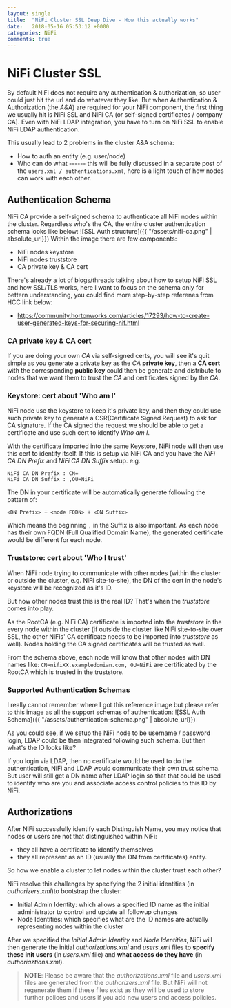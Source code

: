 ```yaml
---
layout: single
title:  "NiFi Cluster SSL Deep Dive - How this actually works"
date:   2018-05-16 05:53:12 +0000
categories: NiFi
comments: true
---
```


# NiFi Cluster SSL
By default NiFi does not require any authentication & authorization, so user could just hit the url and do whatever they like. But when Authentication & Authorization (the *A&A*) are required for your NiFi component, the first thing we usually hit is NiFi SSL and NiFi CA (or self-signed certificates / company CA). Even with NiFi LDAP integration, you have to turn on NiFi SSL to enable NiFi LDAP authentication.

This usually lead to 2 problems in the cluster A&A schema:

- How to auth an entity (e.g. user/node)
- Who can do what  ------ this will be fully discussed in a separate post of the `users.xml / authentications.xml`, here is a light touch of how nodes can work with each other.

## Authentication Schema
NiFi CA provide a self-signed schema to authenticate all NiFi nodes within the cluster. Regardless who's the CA, the entire cluster authentication schema looks like below:
![SSL Auth structure]({{ "/assets/nifi-ca.png" | absolute_url}})
Within the image there are few components:

- NiFi nodes keystore
- NiFi nodes truststore
- CA private key & CA cert

There's already a lot of blogs/threads talking about how to setup NiFi SSL and how SSL/TLS works, here I want to focus on the schema only for bettern understanding, you could find more step-by-step referenes from HCC link below:

- https://community.hortonworks.com/articles/17293/how-to-create-user-generated-keys-for-securing-nif.html

### CA private key & CA cert
If you are doing your own *CA* via self-signed certs, you will see it's quit simple as you generate a private key as the *CA* **private key**, then a **CA cert** with the corresponding **public key** could then be generate and distribute to nodes that we want them to trust the *CA* and certificates signed by the *CA*.

### Keystore: cert about 'Who am I'
NiFi node use the keystore to keep it's private key, and then they could use such private key to generate a CSR(Certificate Signed Request) to ask for CA signature. If the CA signed the request we should be able to get a certificate and use such cert to identify *Who am I*.

With the certificate imported into the same Keystore, NiFi node will then use this cert to identify itself. If this is setup via NiFi CA and you have the *NiFi CA DN Prefix* and *NiFi CA DN Suffix* setup. e.g.

    NiFi CA DN Prefix : CN=
    NiFi CA DN Suffix : ,OU=NiFi

The DN in your certificate will be automatically generate following the pattern of:

    <DN Prefix> + <node FQDN> + <DN Suffix>

Which means the beginning `,` in the Suffix is also important. As each node has their own FQDN (Full Qualified Domain Name), the generated certificate would be different for each node.

### Truststore: cert about 'Who I trust'
When NiFi node trying to communicate with other nodes (within the cluster or outside the cluster, e.g. NiFi site-to-site), the DN of the cert in the node's keystore will be recognized as it's ID. 

But how other nodes trust this is the real ID? That's when the *truststore* comes into play. 

As the RootCA (e.g. NiFi CA) certificate is imported into the *truststore* in the every node within the cluster (if outside the cluster like NiFi site-to-site over SSL, the other NiFis' CA certificate needs to be imported into *truststore* as well). Nodes holding the CA signed certificates will be trusted as well.

From the schema above, each node will know that other nodes with DN names like: `CN=nifiXX.exampledomian.com, OU=NiFi` are certificated by the RootCA which is trusted in the truststore.

### Supported Authentication Schemas
I really cannot remember where I got this reference image but please refer to this image as all the support schemas of authentication:
![SSL Auth Schema]({{ "/assets/authentication-schema.png" | absolute_url}})

As you could see, if we setup the NiFi node to be username / password login, LDAP could be then integrated following such schema. But then what's the ID looks like? 

If you login via LDAP, then no certificate would be used to do the authentication, NiFi and LDAP would communicate their own trust schema. But user will still get a DN name after LDAP login so that that could be used to identify who are you and associate access control policies to this ID by NiFi.

## Authorizations
After NiFi successfully identify each Distinguish Name, you may notice that nodes or users are not that distinguished within NiFi:

- they all have a certificate to identify themselves
- they all represent as an ID (usually the DN from certificates) entity.

So how we enable a cluster to let nodes within the cluster trust each other? 

NiFi resolve this challenges by specifying the 2 initial identities (in *authorizers.xml*)to bootstrap the cluster:

- Initial Admin Identity: which allows a specified ID name as the initial administrator to control and update all followup changes
- Node Identities: which specifies what are the ID names are actually representing nodes within the cluster

After we specified the *Initial Admin Identity* and *Node Identities*, NiFi will then generate the initial *authorizations.xml* and *users.xml* files to **specify these init users** (in *users.xml* file) and **what access do they have** (in *authoriaztions.xml*).

> **NOTE**: Please be aware that the *authorizations.xml* file and *users.xml* files are generated from the *authorizers.xml* file. But NiFi will not regenerate them if these files exist as they will be used to store further polices and users if you add new users and access policies.